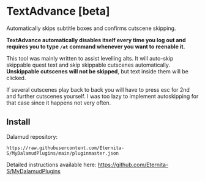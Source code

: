 # TextAdvance [beta]
Automatically skips subtitle boxes and confirms cutscene skipping.

**TextAdvance automatically disables itself every time you log out and requires you to type `/at` command whenever you want to reenable it.**

This tool was mainly written to assist levelling alts. It will auto-skip skippable quest text and skip skippable cutscenes automatically. **Unskippable cutscenes will not be skipped**, but text inside them will be clicked.

If several cutscenes play back to back you will have to press esc for 2nd and further cutscenes yourself. I was too lazy to implement autoskipping for that case since it happens not very often.

## Install
Dalamud repository:

`https://raw.githubusercontent.com/Eternita-S/MyDalamudPlugins/main/pluginmaster.json`

Detailed instructions available here: https://github.com/Eternita-S/MyDalamudPlugins
